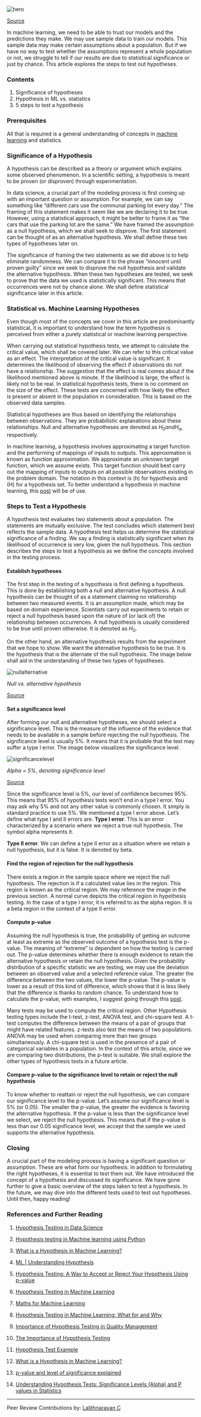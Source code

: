 
![hero](/engineering-education/hypothesis/hero.jpg)

[Source](https://images.unsplash.com/photo-1566314737379-76aaeadb0511?ixid=MXwxMjA3fDB8MHxwaG90by1wYWdlfHx8fGVufDB8fHw%3D&ixlib=rb-1.2.1&auto=format&fit=crop&w=653&q=80)

In machine learning, we need to be able to trust our models and the predictions they make. We may use sample data to train our models. This sample data may make certain assumptions about a population. But if we have no way to test whether the assumptions represent a whole population or not, we struggle to tell if our results are due to statistical significance or just by chance. This article explores the steps to test out hypotheses.

### Contents

1. Significance of hypotheses
2. Hypothesis in ML vs. statistics
3. 5 steps to test a hypothesis

### Prerequisites

All that is required is a general understanding of concepts in [machine learning](education/supervised-learning-algorithms/) and statistics.

### Significance of a Hypothesis

A hypothesis can be described as a theory or argument which explains some observed phenomenon. In a scientific setting, a hypothesis is meant to be proven (or disproven) through experimentation.

In data science, a crucial part of the modeling process is first coming up with an important question or assumption. For example, we can say something like “different cars use the communal parking lot every day.” The framing of this statement makes it seem like we are declaring it to be true. However, using a statistical approach, it might be better to frame it as “the cars that use the parking lot are the same.” We have framed the assumption as a null hypothesis, which we shall seek to disprove. The first statement can be thought of as an alternative hypothesis. We shall define these two types of hypotheses later on.

The significance of framing the two statements as we did above is to help eliminate randomness. We can compare it to the phrase “innocent until proven guilty” since we seek to disprove the null hypothesis and validate the alternative hypothesis. When these two hypotheses are tested, we seek to prove that the data we used is statistically significant. This means that occurrences were not by chance alone. We shall define statistical significance later in this article.

### Statistical vs. Machine Learning Hypotheses

Even though most of the concepts we cover in this article are predominantly statistical, it is important to understand how the term hypothesis is perceived from either a purely statistical or machine learning perspective.

When carrying out statistical hypothesis tests, we attempt to calculate the critical value, which shall be covered later. We can refer to this critical value as an effect.
The interpretation of the critical value is significant. It determines the likelihood of observing the effect if observations do not have a relationship. The suggestion that the effect is real comes about if the likelihood mentioned above is minute. If the likelihood is large, the effect is likely not to be real. In statistical hypothesis tests, there is no comment on the size of the effect. These tests are concerned with how likely the effect is present or absent in the population in consideration. This is based on the observed data samples.

Statistical hypotheses are thus based on identifying the relationships between observations. They are probabilistic explanations about these relationships. Null and alternative hypotheses are denoted as $H_0 and H_a$, respectively.

In machine learning, a hypothesis involves approximating a target function and the performing of mappings of inputs to outputs. This approximation is known as function approximation. We approximate an unknown target function, which we assume exists. This target function should best carry out the mapping of inputs to outputs on all possible observations existing in the problem domain. The notation in this context is (h) for hypothesis and (H) for a hypothesis set. To better understand a hypothesis in machine learning, this [post](https://www.geeksforgeeks.org/ml-understanding-hypothesis/) will be of use.

### Steps to Test a Hypothesis

A hypothesis test evaluates two statements about a population. The statements are mutually exclusive. The test concludes which statement best reflects the sample data. A hypothesis test helps us determine the statistical significance of a finding. We say a finding is statistically significant when its likelihood of occurrence is very low, given the null hypothesis. This section describes the steps to test a hypothesis as we define the concepts involved in the testing process.

#### Establish hypotheses

The first step in the testing of a hypothesis is first defining a hypothesis. This is done by establishing both a null and alternative hypothesis. A null hypothesis can be thought of as a statement claiming no relationship between two measured events. It is an assumption made, which may be based on domain experience. Scientists carry out experiments to retain or reject a null hypothesis based upon the nature of (or lack of) the relationship between occurrences. A null hypothesis is usually considered to be true until proven otherwise. It is denoted as $H_0$.

On the other hand, an alternative hypothesis results from the experiment that we hope to show. We want the alternative hypothesis to be true. It is the hypothesis that is the alternate of the null hypothesis. The image below shall aid in the understanding of these two types of hypotheses.

![nullalternative](/engineering-education/hypothesis/nullalternative.png)

*Null vs. alternative hypothesis*

[Source](https://towardsdatascience.com/hypothesis-testing-in-machine-learning-using-python-a0dc89e169ce)

#### Set a significance level

After forming our null and alternative hypotheses, we should select a significance level. This is the measure of the influence of the evidence that needs to be available in a sample before rejecting the null hypothesis. The significance level is usually 5%. It means that it is probable that the test may suffer a type I error. The image below visualizes the significance level.

![significancelevel](/engineering-education/hypothesis/significancelevel.png)

*Alpha = 5%, denoting significance level*

[Source](https://www.edugrad.com/tutorials/maths-for-machine-learning/56)

Since the significance level is 5%, our level of confidence becomes 95%. This means that 95% of hypothesis tests won’t end in a type I error. You may ask why 5% and not any other value is commonly chosen. It simply is standard practice to use 5%.
We mentioned a type I error above. Let’s define what type I and II errors are.
**Type I error**. This is an error characterized by a scenario where we reject a true null hypothesis. The symbol alpha represents it.

**Type II error**. We can define a type II error as a situation where we retain a null hypothesis, but it is false. It is denoted by beta.

#### Find the region of rejection for the null hypothesis

There exists a region in the sample space where we reject the null hypothesis. The rejection is if a calculated value lies in the region. This region is known as the critical region. We may reference the image in the previous section. A normal curve depicts the critical region in hypothesis testing. In the case of a type I error, it is referred to as the alpha region. It is a beta region in the context of a type II error.

#### Compute p-value

Assuming the null hypothesis is true, the probability of getting an outcome at least as extreme as the observed outcome of a hypothesis test is the p-value. The meaning of “extreme” is dependent on how the testing is carried out. The p-value determines whether there is enough evidence to retain the alternative hypothesis or retain the null hypothesis.
Given the probability distribution of a specific statistic we are testing, we may use the deviation between an observed value and a selected reference value. The greater the difference between the two values, the lower the p-value. The p-value is lower as a result of this kind of difference, which shows that it is less likely that the difference is thanks to random chance.
To understand how to calculate the p-value, with examples, I suggest going through this [post](https://www.wallstreetmojo.com/p-value-formula/).

Many tests may be used to compute the critical region. Other Hypothesis testing types include the t-test, z-test, ANOVA test, and chi-square test. A t-test computes the difference between the means of a pair of groups that might have related features. z-tests also test the means of two populations. ANOVA may be used when comparing more than two groups simultaneously. A chi-square test is used in the presence of a pair of categorical variables in a population. In the context of this article, since we are comparing two distributions, the p-test is suitable. We shall explore the other types of hypothesis tests in a future article.

#### Compare p-value to the significance level to retain or reject the null hypothesis

To know whether to reattain or reject the null hypothesis, we can compare our significance level to the p-value. Let’s assume our significance level is 5% (or 0.05). The smaller the p-value, the greater the evidence is favoring the alternative hypothesis. If the p-value is less than the significance level we select, we reject the null hypothesis. This means that if the p-value is less than our 0.05 significance level, we accept that the sample we used supports the alternative hypothesis.

### Closing

A crucial part of the modeling process is having a significant question or assumption. These are what form our hypothesis. In addition to formulating the right hypotheses, it is essential to test them out. We have introduced the concept of a hypothesis and discussed its significance. We have gone further to give a basic overview of the steps taken to test a hypothesis. In the future, we may dive into the different tests used to test out hypotheses. Until then, happy reading!

### References and Further Reading

1. [Hypothesis Testing in Data Science](https://towardsdatascience.com/hypothesis-testing-in-data-science-875e9d24785e)

2. [Hypothesis testing in Machine learning using Python](https://towardsdatascience.com/hypothesis-testing-in-machine-learning-using-python-a0dc89e169ce)

3. [What is a Hypothesis in Machine Learning?](https://machinelearningmastery.com/what-is-a-hypothesis-in-machine-learning/#:~:text=A%20scientific%20hypothesis%20is%20a%20provisional%20explanation%20for,a%20target%20function%20for%20mapping%20inputs%20to%20outputs.)

4. [ML | Understanding Hypothesis](https://www.geeksforgeeks.org/ml-understanding-hypothesis/)

5. [Hypothesis Testing: A Way to Accept or Reject Your Hypothesis Using p-value](https://www.analyticsvidhya.com/blog/2020/07/hypothesis-testing-68351/)

6. [Hypothesis Testing in Machine Learning](https://www.datacamp.com/community/tutorials/hypothesis-testing-machine-learning)

7. [Maths for Machine Learning](https://www.edugrad.com/tutorials/maths-for-machine-learning/56)

8. [Hypothesis Testing in Machine Learning: What for and Why](https://medium.com/dataseries/hypothesis-testing-in-machine-learning-what-for-and-why-ad6ddf3d7af2)

9. [Importance of Hypothesis Testing in Quality Management](https://www.datasciencecentral.com/profiles/blogs/importance-of-hypothesis-testing-in-quality-management)

10. [The Importance of Hypothesis Testing](https://sciencing.com/the-importance-of-hypothesis-testing-12750921.html)

11. [Hypothesis Test Example](https://www.thoughtco.com/hypothesis-test-example-3126384)

12. [What is a Hypothesis in Machine Learning?](http://signalsurgeon.com/what-is-a-hypothesis-in-machine-learning/)

13. [p-value and level of significance explained](https://www.datasciencecentral.com/profiles/blogs/p-value-and-level-of-significance-explained)

14. [Understanding Hypothesis Tests: Significance Levels (Alpha) and P values in Statistics](https://blog.minitab.com/blog/adventures-in-statistics-2/understanding-hypothesis-tests-significance-levels-alpha-and-p-values-in-statistics)

---
Peer Review Contributions by: [Lalithnarayan C](/engineering-education/authors/lalithnarayan-c/)

<!-- MathJax script -->
<script type="text/javascript" async
    src="https://cdnjs.cloudflare.com/ajax/libs/mathjax/2.7.1/MathJax.js?config=TeX-AMS-MML_HTMLorMML">
    MathJax.Hub.Config({
    tex2jax: {
      inlineMath: [['$','$'], ['\\(','\\)']],
      displayMath: [['$$','$$']],
      processEscapes: true,
      processEnvironments: true,
      skipTags: ['script', 'noscript', 'style', 'textarea', 'pre'],
      TeX: { equationNumbers: { autoNumber: "AMS" },
           extensions: ["AMSmath.js", "AMSsymbols.js"] }
    }
    });
    MathJax.Hub.Queue(function() {
      // Fix <code> tags after MathJax finishes running. This is a
      // hack to overcome a shortcoming of Markdown. Discussion at
      // https://github.com/mojombo/jekyll/issues/199
      var all = MathJax.Hub.getAllJax(), i;
      for(i = 0; i < all.length; i += 1) {
          all[i].SourceElement().parentNode.className += ' has-jax';
      }
    });
    MathJax.Hub.Config({
    // Autonumbering by mathjax
    TeX: { equationNumbers: { autoNumber: "AMS" } }
    });
  </script>
